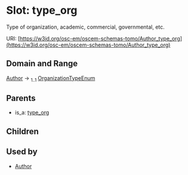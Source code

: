 
# Slot: type_org

Type of organization, academic, commercial, governmental, etc.

URI: [https://w3id.org/osc-em/oscem-schemas-tomo/Author_type_org](https://w3id.org/osc-em/oscem-schemas-tomo/Author_type_org)


## Domain and Range

[Author](Author.md) &#8594;  <sub>1..1</sub> [OrganizationTypeEnum](OrganizationTypeEnum.md)

## Parents

 *  is_a: [type_org](type_org.md)

## Children


## Used by

 * [Author](Author.md)
